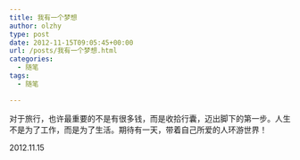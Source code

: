 ```yaml
---
title: 我有一个梦想
author: olzhy
type: post
date: 2012-11-15T09:05:45+00:00
url: /posts/我有一个梦想.html
categories:
  - 随笔
tags:
  - 随笔

---
```

对于旅行，也许最重要的不是有很多钱，而是收拾行囊，迈出脚下的第一步。人生不是为了工作，而是为了生活。期待有一天，带着自己所爱的人环游世界！

2012.11.15